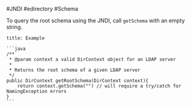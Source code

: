 #JNDI #edirectory #Schema 

To query the root schema using the JNDI, call `getSchema` with an empty string. 

````ad-code
title: Example

```java
/**
 * @param context a valid DirContext object for an LDAP server
 * 
 * Returns the root schema of a given LDAP server 
 */
public DirContext getRootSchema(DirContext context){
	return context.getSchema("") // will require a try/catch for NamingException errors
}
```


````

